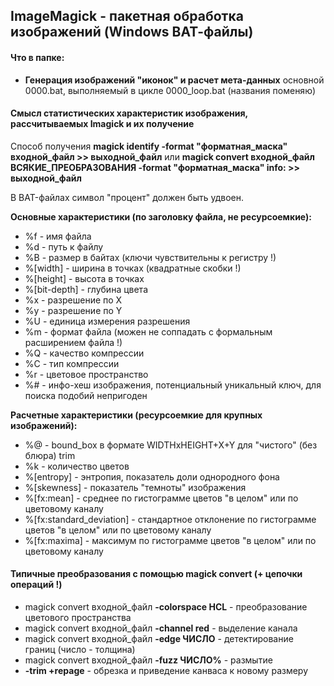 ## ImageMagick - пакетная обработка изображений (Windows ВАТ-файлы)

#### Что в папке:
- **Генерация изображений "иконок" и расчет мета-данных** основной 0000.bat, выполняемый в цикле 0000_loop.bat (названия поменяю)

#### Смысл статистических характеристик изображения, рассчитываемых Imagick и их получение

Способ получения **magick identify -format "форматная_маска" входной_файл >> выходной_файл** или
**magick convert входной_файл ВСЯКИЕ_ПРЕОБРАЗОВАНИЯ -format "форматная_маска" info: >> выходной_файл**

В BAT-файлах символ "процент" должен быть удвоен.

**Основные характеристики (по заголовку файла, не ресурсоемкие):**
- %f - имя файла
- %d - путь к файлу
- %B - размер в байтах (ключи чувствительны к регистру !)
- %[width] - ширина в точках (квадратные скобки !)
- %[height] - высота в точках 
- %[bit-depth] - глубина цвета
- %x - разрешение по Х
- %y - разрешение по Y
- %U - единица измерения разрешения
- %m - формат файла (можен не соппадать с формальным расширением файла !)
- %Q - качество компрессии
- %C - тип компрессии
- %r - цветовое пространство
- %# - инфо-хеш изображения, потенциальный уникальный ключ, для поиска подобий непригоден

**Расчетные характеристики (ресурсоемкие для крупных изображений):**
- %@ - bound_box в формате WIDTHxHEIGHT+X+Y для "чистого" (без блюра) trim
- %k - количество цветов
- %[entropy] - энтропия, показатель доли однородного фона
- %[skewness] - показатель "темноты" изображения
- %[fx:mean] - среднее по гистограмме цветов "в целом" или по цветовому каналу
- %[fx:standard_deviation] - стандартное отклонение по гистограмме цветов "в целом" или по цветовому каналу
- %[fx:maxima] - максимум по гистограмме цветов "в целом" или по цветовому каналу

#### Типичные преобразования с помощью magick convert (+ цепочки операций !)
- magick convert входной_файл **-colorspace HCL** - преобразование цветового пространства
- magick convert входной_файл **-channel red** - выделение канала
- magick convert входной_файл **-edge ЧИСЛО** - детектирование границ (число - толщина)
- magick convert входной_файл **-fuzz ЧИСЛО%** - размытие
- **-trim +repage** - обрезка и приведение канваса к новому размеру


